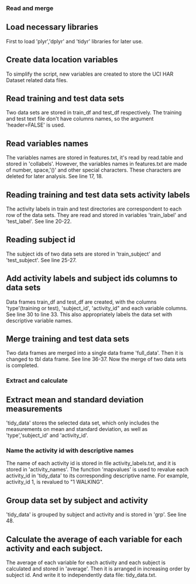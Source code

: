 ### Read and merge
## Load necessary libraries
First to load 'plyr','dplyr' and 'tidyr' libraries for later use.
## Create data location variables
To simplify the script, new variables are created to store the UCI HAR Dataset related data files.
## Read training and test data sets
Two data sets are stored in train_df and test_df respectively.
The training and test text file don't have columns names, so the argument 'header=FALSE' is used.
## Read variables names
The variables names are stored in features.txt, it's read by read.table and stored in 'collabels'. 
However, the variables names in features.txt are made of number, space,'()' and other special characters. These characters are deleted for later analysis. See line 17, 18.
## Reading training and test data sets activity labels
The activity labels in train and test directories are correspondent to each row of the data sets.
They are read and stored in variables 'train_label' and 'test_label'. See line 20-22.
## Reading subject id
The subject ids of two data sets are stored in 'train_subject' and 'test_subject'. See line 25-27.
## Add activity labels and subject ids columns to data sets
Data frames train_df and test_df are created, with the columns 'type'(training or test), 'subject_id', 'activity_id" and each variable columns. See line 30 to line 33.
This also appropriately labels the data set with descriptive variable names.
## Merge training and test data sets
Two data frames are merged into a single data frame 'full_data'. Then it is changed to tbl data frame. See line 36-37.
Now the merge of two data sets is completed.

### Extract and calculate
## Extract mean and standard deviation measurements
'tidy_data' stores the selected data set, which only includes the measurements on mean and standard deviation, as well as 'type','subject_id' and 'activity_id'.

### Name the activity id with descriptive names
The name of each activity id is stored in file activity_labels.txt, and it is stored in 'activity_names'. The function 'mapvalues' is used to revalue each activity_id in 'tidy_data' to its corresponding descriptive name.
For example, activity_id 1, is revalued to "1 WALKING". 
## Group data set by subject and activity
'tidy_data' is grouped by subject and activity and is stored in 'grp'. See line 48.
## Calculate the average of each variable for each activity and each subject.
The average of each variable for each activity and each subject is calculated and stored in 'average'. Then it is arranged in increasing order by subject id. And write it to independently data file: tidy_data.txt.
